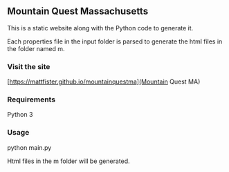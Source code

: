 Mountain Quest Massachusetts
----------------------------

This is a static website along with the Python code to generate it.

Each properties file in the input folder is parsed to generate the html files in the folder named m. 

### Visit the site
[https://mattfister.github.io/mountainquestma](Mountain Quest MA)

### Requirements

Python 3

### Usage

python main.py

Html files in the m folder will be generated.
